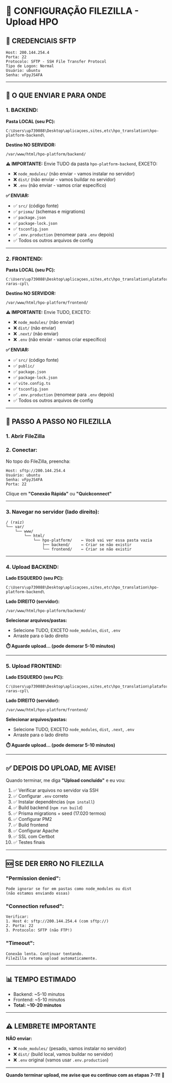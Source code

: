 # 📁 CONFIGURAÇÃO FILEZILLA - Upload HPO

## 🔐 CREDENCIAIS SFTP

```
Host: 200.144.254.4
Porta: 22
Protocolo: SFTP - SSH File Transfer Protocol
Tipo de Logon: Normal
Usuário: ubuntu
Senha: vFpyJS4FA
```

---

## 📂 O QUE ENVIAR E PARA ONDE

### **1. BACKEND:**

**Pasta LOCAL (seu PC):**
```
C:\Users\up739088\Desktop\aplicaçoes,sites,etc\hpo_translation\hpo-platform-backend\
```

**Destino NO SERVIDOR:**
```
/var/www/html/hpo-platform/backend/
```

**⚠️ IMPORTANTE:** Envie TUDO da pasta `hpo-platform-backend`, EXCETO:
- ❌ `node_modules/` (não enviar - vamos instalar no servidor)
- ❌ `dist/` (não enviar - vamos buildar no servidor)
- ❌ `.env` (não enviar - vamos criar específico)

**✅ ENVIAR:**
- ✅ `src/` (código fonte)
- ✅ `prisma/` (schemas e migrations)
- ✅ `package.json`
- ✅ `package-lock.json`
- ✅ `tsconfig.json`
- ✅ `.env.production` (renomear para `.env` depois)
- ✅ Todos os outros arquivos de config

---

### **2. FRONTEND:**

**Pasta LOCAL (seu PC):**
```
C:\Users\up739088\Desktop\aplicaçoes,sites,etc\hpo_translation\plataforma-raras-cpl\
```

**Destino NO SERVIDOR:**
```
/var/www/html/hpo-platform/frontend/
```

**⚠️ IMPORTANTE:** Envie TUDO, EXCETO:
- ❌ `node_modules/` (não enviar)
- ❌ `dist/` (não enviar)
- ❌ `.next/` (não enviar)
- ❌ `.env` (não enviar - vamos criar específico)

**✅ ENVIAR:**
- ✅ `src/` (código fonte)
- ✅ `public/`
- ✅ `package.json`
- ✅ `package-lock.json`
- ✅ `vite.config.ts`
- ✅ `tsconfig.json`
- ✅ `.env.production` (renomear para `.env` depois)
- ✅ Todos os outros arquivos de config

---

## 🎯 PASSO A PASSO NO FILEZILLA

### **1. Abrir FileZilla**

### **2. Conectar:**

No topo do FileZilla, preencha:
```
Host: sftp://200.144.254.4
Usuário: ubuntu
Senha: vFpyJS4FA
Porta: 22
```

Clique em **"Conexão Rápida"** ou **"Quickconnect"**

---

### **3. Navegar no servidor (lado direito):**

```
/ (raiz)
└── var/
    └── www/
        └── html/
            └── hpo-platform/    ← Você vai ver essa pasta vazia
                ├── backend/     ← Criar se não existir
                └── frontend/    ← Criar se não existir
```

---

### **4. Upload BACKEND:**

**Lado ESQUERDO (seu PC):**
```
C:\Users\up739088\Desktop\aplicaçoes,sites,etc\hpo_translation\hpo-platform-backend\
```

**Lado DIREITO (servidor):**
```
/var/www/html/hpo-platform/backend/
```

**Selecionar arquivos/pastas:**
- Selecione TUDO, EXCETO `node_modules`, `dist`, `.env`
- Arraste para o lado direito

**⏱️ Aguarde upload... (pode demorar 5-10 minutos)**

---

### **5. Upload FRONTEND:**

**Lado ESQUERDO (seu PC):**
```
C:\Users\up739088\Desktop\aplicaçoes,sites,etc\hpo_translation\plataforma-raras-cpl\
```

**Lado DIREITO (servidor):**
```
/var/www/html/hpo-platform/frontend/
```

**Selecionar arquivos/pastas:**
- Selecione TUDO, EXCETO `node_modules`, `dist`, `.next`, `.env`
- Arraste para o lado direito

**⏱️ Aguarde upload... (pode demorar 5-10 minutos)**

---

## ✅ DEPOIS DO UPLOAD, ME AVISE!

Quando terminar, me diga **"Upload concluído"** e eu vou:

1. ✅ Verificar arquivos no servidor via SSH
2. ✅ Configurar `.env` correto
3. ✅ Instalar dependências (`npm install`)
4. ✅ Build backend (`npm run build`)
5. ✅ Prisma migrations + seed (17.020 termos)
6. ✅ Configurar PM2
7. ✅ Build frontend
8. ✅ Configurar Apache
9. ✅ SSL com Certbot
10. ✅ Testes finais

---

## 🆘 SE DER ERRO NO FILEZILLA

### **"Permission denied":**
```
Pode ignorar se for em pastas como node_modules ou dist
(não estamos enviando essas)
```

### **"Connection refused":**
```
Verificar:
1. Host é: sftp://200.144.254.4 (com sftp://)
2. Porta: 22
3. Protocolo: SFTP (não FTP!)
```

### **"Timeout":**
```
Conexão lenta. Continuar tentando.
FileZilla retoma upload automaticamente.
```

---

## 📊 TEMPO ESTIMADO

- Backend: ~5-10 minutos
- Frontend: ~5-10 minutos
- **Total: ~10-20 minutos**

---

## ⚠️ LEMBRETE IMPORTANTE

**NÃO enviar:**
- ❌ `node_modules/` (pesado, vamos instalar no servidor)
- ❌ `dist/` (build local, vamos buildar no servidor)
- ❌ `.env` original (vamos usar `.env.production`)

---

**Quando terminar upload, me avise que eu continuo com as etapas 7-11!** 🚀
